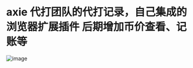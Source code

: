 # axie 代打团队的代打记录，自己集成的浏览器扩展插件 后期增加币价查看、记账等
![image](https://user-images.githubusercontent.com/51256556/144427813-38a483e8-c194-4525-9627-123b0aba87b8.png)
